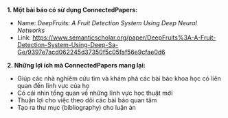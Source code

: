 **1. Một bài báo có sử dụng ConnectedPapers:**
- Name: *DeepFruits: A Fruit Detection System Using Deep Neural Networks*
- Link: https://www.semanticscholar.org/paper/DeepFruits%3A-A-Fruit-Detection-System-Using-Deep-Sa-Ge/9397e7acd062245d37350f5c05faf56e9cfae0d6

**2. Những lợi ích mà ConnectedPapers mang lại:**
- Giúp các nhà nghiêm cứu tìm và khám phá các bài báo khoa học có liên quan đến lĩnh vực của họ 
- Có cái nhìn tổng quan về những lĩnh vực học thuật mới
- Thuận lợi cho việc theo dõi các bài báo quan tâm
- Tạo ra thư mục (bibliography) cho luận án 
